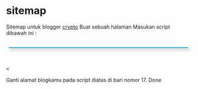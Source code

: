 # sitemap
Sitemap untuk blogger <a href='https://www.maincrypto.my.id/'>crypto</a>
Buat sebuah halaman
Masukan script dibawah ini :<br><br>

<style type="text/css">
#toc{width:97%;margin:5px auto;border:1px solid #00a3c1;-webkit-box-shadow:4px 4px 8px 2px rgba(0,0,0, 0.2);-moz-box-shadow:4px 4px 8px 2px rgba(0,0,0, 0.2);box-shadow:4px 4px 8px 2px rgba(0,0,0, 0.2);}
.labl{color:#ff0000;font-weight:bold;margin:0 -5px;padding:1px 0 2px 11px;background:-moz-linear-gradient(right,#C2EAFE 0%,#00a3c1 40%);background:-webkit-gradient(linear,left 10,right 80,color-stop(0.20,#00a3c1),color-stop(1,#C2EAFE));border:1px solid #00a3c1;border-radius:4px;-moz-border-radius:4px;-webkit-border-radius:4px;box-shadow:3px 3px 1px #bbb;-moz-box-shadow:3px 3px 1px #bbb;-webkit-box-shadow:3px 3px 1px #bbb;display:block;}
.labl a{color:#fff;}
.labl:first-letter{text-transform:uppercase;}
.new{color:#ff0000;font-weight:bold;font-style:italic;}
.postname{font-weight:normal;background:-moz-linear-gradient(right,#C2EAFE 0%,#fff 40%);background:-webkit-gradient(linear,left 80,right 10,color-stop(0.60,#fff),color-stop(1,#C2EAFE));}
.postname li{border-bottom: #ddd 1px dotted;margin-right:5px}
</style>
<div id="toc">
<script src="https://cdn.rawgit.com/esaalviana/sitemap/56176222/pagenumber.js" type="text/javascript"></script>
<script src="http://blogkamu/feeds/posts/default?max-results=9999&amp;alt=json-in-script&amp;callback=loadtoc">
</script></div>

<style type="text/css">#sidebar-wrapper{display:none !important;}#midsidebar-wrapper{display:none !important;}</style>
<style type="text/css">#post-wrapper{width:100%!important;float:left;margin:0;} .post{width:100%} </style>

<br><br><

Ganti alamat blogkamu pada script diatas di bari nomor 17.
Done
